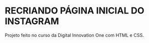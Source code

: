 # RECRIANDO PÁGINA INICIAL DO INSTAGRAM

Projeto feito no curso da Digital Innovation One
com HTML e CSS.

